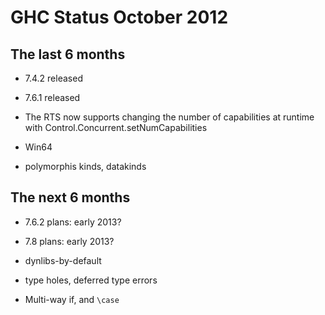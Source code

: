 # GHC Status October 2012

## The last 6 months

- 7.4.2 released

- 7.6.1 released

- The RTS now supports changing the number of capabilities at runtime with Control.Concurrent.setNumCapabilities

- Win64

- polymorphis kinds, datakinds

## The next 6 months

- 7.6.2 plans: early 2013?

- 7.8 plans: early 2013?

- dynlibs-by-default

- type holes, deferred type errors

- Multi-way if, and `\case`